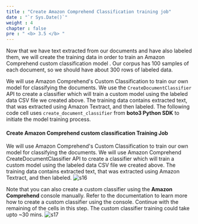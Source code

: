 ```yaml
---
title : "Create Amazon Comprehend Classification training job"
date : "`r Sys.Date()`"
weight : 4
chapter : false
pre : " <b> 3.5 </b> "
---
```


Now that we have text extracted from our documents and have also labeled them, we will create the training data in order to train an Amazon Comprehend custom classification model . Our corpus has 100 samples of each document, so we should have about 300 rows of labeled data.

We will use Amazon Comprehend's Custom Classification to train our own model for classifying the documents. We use the `CreateDocumentClassifier` API to create a classifier which will train a custom model using the labeled data CSV file we created above. The training data contains extracted text, that was extracted using Amazon Textract, and then labeled. The following code cell uses `create_document_classifier` from **boto3 Python SDK** to initiate the model training process.

#### Create Amazon Comprehend custom classification Training Job
We will use Amazon Comprehend's Custom Classification to train our own model for classifying the documents. We will use Amazon Comprehend CreateDocumentClassifier API to create a classifier which will train a custom model using the labeled data CSV file we created above. The training data contains extracted text, that was extracted using Amazon Textract, and then labeled.
    ![s16](/images/3.clas/s16.png)




Note that you can also create a custom classifier using the **Amazon Comprehend** console manually. Refer to the documentation  to learn more how to create a custom classifier using the console. Continue with the remaining of the cells in this step. The custom classifier training could take upto ~30 mins.
    ![s17](/images/3.clas/s17.png)
